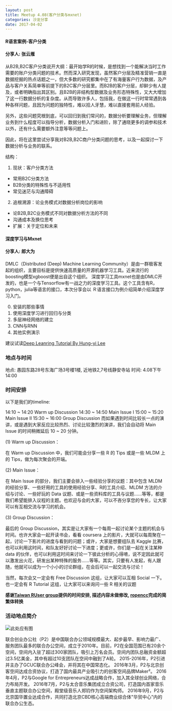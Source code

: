 ```yaml
---
layout: post
title: Meetup 4.08(客户分类与mxnet)
categories: 沙龙分享
date: 2017-04-02
---
```



#### R语言案例-客户分类
#### 分享人: 张云雁

从B2B,B2C客户分类说开大纲：最开始学R的时候，是想找到一个能解决当时工作需要的账户分类问题的技术。然而深入研究发现，虽然客户分层及精准营销一直是数据挖掘的热点话题之一，但大多数的研究都集中在了有海量客户行为数据，及产品与客户关系简单等前提下的B2C客户分层里。而B2B的客户分层，却鲜少有人提及，或者明确指出其区别。且B2B的非结构型数据及业务形态特殊性，又大大增加了这一行数据分析的复杂度。从而导致许多人，包括我，在做这一行时常常遇到各种各样问题，且因为问题的独特性，难以拾人牙慧，难以直接套用前人经验。

另外，这些问题究根到底，可以回归到我们常问的，数据分析要理解业务，但理解业务到什么程度可以指导分析，数据分析入门和进阶，除了通晓更多的调参和技术以外，还有什么需要额外注意等等问题上。

因此，将在这里尝试分享我对B2B,B2C商户分类问题的思考，以及一起探讨一下数据分析与业务的联系。

结构：

1. 现状：客户分类方法     
  - 常用B2C分类方法     
  - B2B分类的特殊性与不适用性     
  - 常见迷茫与沟通障碍

2. 追根溯源：论业务模式对数据分析岗位的影响     
  - 论B2B,B2C业务模式不同对数据分析方法的不同     
  - 沟通成本及换位思考
  - 扩展：关于定位和未来

#### 深度学习与Mxnet
#### 分享人: 郎大为

DMLC（Distributed (Deep) Machine Learning Community）是由一群极客发起的组织，主要目标是提供快速高质量的开源机器学习工具。近来流行的boosting模型xgboost便是出自这个组织。
深度学习工具mxnet也是由DMLC开发的，也是一个与Tensorflow有一战之力的深度学习工具。这个工具含有R，python，julia等语言的接口，本次分享会以
Ｒ语言接口为例介绍简单介绍深度学习入门。

0. 安装的那些事情
1. 使用深度学习进行回归与分类
2. 多层神经网络的建立
3. CNN与RNN
4. 其他实例演示

建议试读[Deep Leanring Tutorial By Hung-yi Lee](https://www.slideshare.net/tw_dsconf/ss-62245351)

### 地点与时间
地点: 愚园东路28号东海广场3号楼1楼, 近地铁2,7号线静安寺站
时间: 4.08下午14:00

### 时间安排
以下是我们的timeline:

14:10 ~ 14:20 Warm up Discussion
14:30 ~ 14:50 Main Issue I
15:00 ~ 15:20 Main Issue II
15:30 ~ 16:00 Group Discussion
而如果遇到时间比较长一点的演讲，或是遇到大家反应比较热烈、讨论比较激烈的演讲，我们会自动将 Main Issue 的时间稍微延后 10 ~ 20 分钟。

(1) Warm up Discussion：

在 Warm up Discussion 中，我们可能会分享一些 R 的 Tips 或是一些 MLDM 上的 Tips，做为每次聚会的开端。

(2) Main Issue：

在 Main Issue 的部分，我们主要会排入一些经验分享的议题：其中包含 MLDM 的经验分享、一些好用的工具的使用经验分享、R的工具介绍、MLDM 方法的介绍与讨论、一些好玩的 Data 议题、或是一些资料库的工具与议题......等等，都是我们希望能排入议程的主题。也欢迎与会的大家，可以不吝分享您的专长，让大家可以有互相交流与学习的机会。

(3) Group Discussion：

最后的 Group Discussion，其实是让大家有一个每周一起讨论某个主题的机会与时间。也许大家会一起开读书会，看看 coursera 上的影片，大就可以每周聚在一起，讨论一下影片的进度与看到的问题；或许，大家是想要组队去 Kaggle 比赛，也可以利用这时间，和队友好好讨论一下进度；更或许，你们是一起在关注某种 data 的伙伴，也可以利用这时间来讨论一下彼此分析的心得唷，说不定因此就可以激发出火花，研发出某种特殊的服务......等等。其实，只要有人发起，有人跟随，他就可以成为一个小小的讨论群组，在会后可以一起交流与讨论！

当然，每次会又一定会有 Free Discussion 这组，让大家可以互相 Social 一下。也一定会有 R Tutorial 这组，让大家可以来询问一些 R 相关的议题

**感谢[Taiwan RUser group](https://www.meetup.com/Taiwan-R/)提供的时间安排, 描述内容未做修改, [ropencc](https://github.com/qinwf/ropencc)完成的简繁体转换**

### 活动地点简介

![此处应有图](http://p1.bpimg.com/4851/364f74412c0ae62b.jpg)

联合创业办公社（P2）是中国联合办公领域规模最大、起步最早、影响力最广、服务团队最多的联合办公空间，成立于2010年。目前，P2在全国范围已有20余个空间，空间内入驻了超过300家团队，吸引上万名会员。空间内团队总融资金额超过3.5亿美金，其中有超过10支团队在空间中融到了A轮。
2015-2016年，P2引进并主办了GCUC联合办公峰会，并将其在中国常态化。
2016年3月，P2与北京创客空间达成合资协议，打造了国内最具产业吸引力的创客空间品牌Maker²。
2016年4月，P2与Google for Entrepreneurs达成战略合作，加入其全球创业网络，合力布局开发。
2016年7月，P2与太合音乐集团成立合资公司，打造国内首家音乐垂直主题联合办公空间，殿堂级音乐人郑钧作为空间架构师。
2016年9月，P2与北京国华置业达成合作，共同打造北京CBD核心高端商业综合体"华贸中心”内的联合办公生态。
